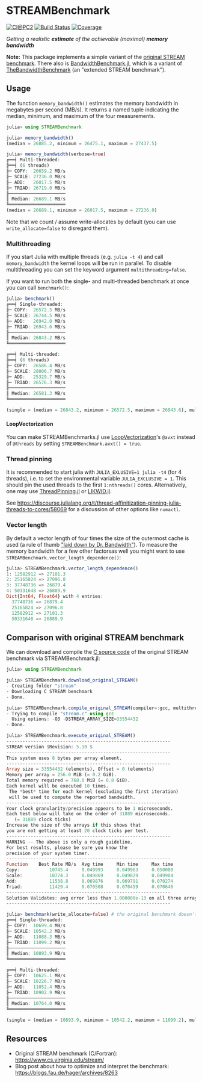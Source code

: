 # STREAMBenchmark

[![CI@PC2](https://git.uni-paderborn.de/pc2-ci/julia/STREAMBenchmark-jl/badges/main/pipeline.svg?key_text=CI@PC2)](https://git.uni-paderborn.de/pc2-ci/julia/STREAMBenchmark-jl/-/pipelines)
[![Build Status](https://github.com/JuliaPerf/STREAMBenchmark.jl/workflows/CI/badge.svg)](https://github.com/JuliaPerf/STREAMBenchmark.jl/actions)
[![Coverage](https://codecov.io/gh/JuliaPerf/STREAMBenchmark.jl/branch/master/graph/badge.svg)](https://codecov.io/gh/JuliaPerf/STREAMBenchmark.jl)

*Getting a realistic **estimate** of the achievable (maximal) **memory bandwidth***

**Note:** This package implements a simple variant of the [original STREAM benchmark](https://www.cs.virginia.edu/stream/). There also is [BandwidthBenchmark.jl](https://github.com/JuliaPerf/BandwidthBenchmark.jl), which is a variant of [TheBandwidthBenchmark](https://github.com/RRZE-HPC/TheBandwidthBenchmark) (an "extended STREAM benchmark").

## Usage

The function `memory_bandwidth()` estimates the memory bandwidth in megabytes per second (MB/s). It returns a named tuple indicating the median, minimum, and maximum of the four measurements.

```julia
julia> using STREAMBenchmark

julia> memory_bandwidth()
(median = 26885.2, minimum = 26475.1, maximum = 27437.5)

julia> memory_bandwidth(verbose=true)
╔══╡ Multi-threaded:
╠══╡ (6 threads)
╟─ COPY:  26659.2 MB/s
╟─ SCALE: 27236.0 MB/s
╟─ ADD:   26017.5 MB/s
╟─ TRIAD: 26719.0 MB/s
╟─────────────────────
║ Median: 26689.1 MB/s
╚═════════════════════
(median = 26689.1, minimum = 26017.5, maximum = 27236.0)
```

Note that we count / assume write-allocates by default (you can use `write_allocate=false` to disregard them).

### Multithreading

If you start Julia with multiple threads (e.g. `julia -t 4`) and call `memory_bandwidth` the kernel loops will be run in parallel. To disable multithreading you can set the keyword argument `multithreading=false`.

If you want to run both the single- and multi-threaded benchmark at once you can call `benchmark()`:

```julia
julia> benchmark()
╔══╡ Single-threaded:
╟─ COPY:  26572.5 MB/s
╟─ SCALE: 26744.5 MB/s
╟─ ADD:   26942.0 MB/s
╟─ TRIAD: 26943.6 MB/s
╟─────────────────────
║ Median: 26843.2 MB/s
╚═════════════════════

╔══╡ Multi-threaded:
╠══╡ (6 threads)
╟─ COPY:  26586.4 MB/s
╟─ SCALE: 28006.7 MB/s
╟─ ADD:   25329.7 MB/s
╟─ TRIAD: 26576.3 MB/s
╟─────────────────────
║ Median: 26581.3 MB/s
╚═════════════════════

(single = (median = 26843.2, minimum = 26572.5, maximum = 26943.6), multi = (median = 26581.3, minimum = 25329.7, maximum = 28006.7))
```

#### LoopVectorization

You can make STREAMBenchmarks.jl use [LoopVectorization](https://github.com/JuliaSIMD/LoopVectorization.jl)'s `@avxt` instead of `@threads` by setting `STREAMBenchmark.avxt() = true`.

### Thread pinning

It is recommended to start julia with `JULIA_EXLUSIVE=1 julia -t4` (for 4 threads), i.e. to set the environmental variable `JULIA_EXCLUSIVE = 1`. This should pin the used threads to the first `1:nthreads()` cores. Alternatively, one may use [ThreadPinning.jl](https://github.com/carstenbauer/ThreadPinning.jl) or [LIKWID.jl](https://github.com/JuliaPerf/LIKWID.jl).

See https://discourse.julialang.org/t/thread-affinitization-pinning-julia-threads-to-cores/58069 for a discussion of other options like `numactl`.

### Vector length

By default a vector length of four times the size of the outermost cache is used (a rule of thumb ["laid down by Dr. Bandwidth"](https://blogs.fau.de/hager/archives/8263)). To measure the memory bandwidth for a few other factorsas well you might want to use `STREAMBenchmark.vector_length_dependence()`:

```julia
julia> STREAMBenchmark.vector_length_dependence()
1: 12582912 => 27101.3
2: 25165824 => 27096.8
3: 37748736 => 26879.4
4: 50331648 => 26889.9
Dict{Int64, Float64} with 4 entries:
  37748736 => 26879.4
  25165824 => 27096.8
  12582912 => 27101.3
  50331648 => 26889.9
```

## Comparison with original STREAM benchmark

We can download and compile the [C source code](https://www.cs.virginia.edu/stream/FTP/Code/) of the original STREAM benchmark via STREAMBenchmark.jl:

```julia
julia> using STREAMBenchmark

julia> STREAMBenchmark.download_original_STREAM()
- Creating folder "stream"
- Downloading C STREAM benchmark
- Done.

julia> STREAMBenchmark.compile_original_STREAM(compiler=:gcc, multithreading=false)
- Trying to compile "stream.c" using gcc
  Using options: -O3 -DSTREAM_ARRAY_SIZE=33554432
- Done.

julia> STREAMBenchmark.execute_original_STREAM()
-------------------------------------------------------------
STREAM version $Revision: 5.10 $
-------------------------------------------------------------
This system uses 8 bytes per array element.
-------------------------------------------------------------
Array size = 33554432 (elements), Offset = 0 (elements)
Memory per array = 256.0 MiB (= 0.2 GiB).
Total memory required = 768.0 MiB (= 0.8 GiB).
Each kernel will be executed 10 times.
 The *best* time for each kernel (excluding the first iteration)
 will be used to compute the reported bandwidth.
-------------------------------------------------------------
Your clock granularity/precision appears to be 1 microseconds.
Each test below will take on the order of 31889 microseconds.
   (= 31889 clock ticks)
Increase the size of the arrays if this shows that
you are not getting at least 20 clock ticks per test.
-------------------------------------------------------------
WARNING -- The above is only a rough guideline.
For best results, please be sure you know the
precision of your system timer.
-------------------------------------------------------------
Function    Best Rate MB/s  Avg time     Min time     Max time
Copy:           10745.4     0.049993     0.049963     0.050080
Scale:          10774.3     0.049869     0.049829     0.049904
Add:            11538.8     0.069876     0.069791     0.070274
Triad:          11429.4     0.070508     0.070459     0.070640
-------------------------------------------------------------
Solution Validates: avg error less than 1.000000e-13 on all three arrays
-------------------------------------------------------------

julia> benchmark(write_allocate=false) # the original benchmark doesn't count / assumes the absence of write-allocates
╔══╡ Single-threaded:
╟─ COPY:  10699.4 MB/s
╟─ SCALE: 10542.2 MB/s
╟─ ADD:   11088.3 MB/s
╟─ TRIAD: 11099.2 MB/s
╟─────────────────────
║ Median: 10893.9 MB/s
╚═════════════════════

╔══╡ Multi-threaded:
╟─ COPY:  10625.1 MB/s
╟─ SCALE: 10226.7 MB/s
╟─ ADD:   11052.4 MB/s
╟─ TRIAD: 10902.9 MB/s
╟─────────────────────
║ Median: 10764.0 MB/s
╚═════════════════════

(single = (median = 10893.9, minimum = 10542.2, maximum = 11099.2), multi = (median = 10764.0, minimum = 10226.7, maximum = 11052.4))
```

## Resources

* Original STREAM benchmark (C/Fortran): https://www.cs.virginia.edu/stream/
* Blog post about how to optimize and interpret the benchmark: https://blogs.fau.de/hager/archives/8263

